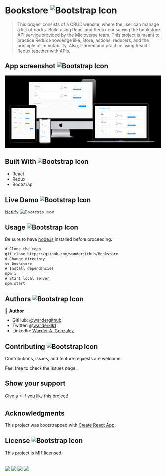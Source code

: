 
# Bookstore <img src="https://img.icons8.com/external-filled-outline-wichaiwi/344/external-description-e-commerce-website-filled-outline-wichaiwi.png" alt="Bootstrap Icon" style="width: 50px; height: 50px">

>  This project consists of a CRUD website, where the user can manage a list of books. Build using React and Redux consuming the bookstore API service provided by the Microverse team. This project is meant to practice Redux knowledge like; Store, actions, reducers, and the principle of immutability. Also, learned and practice using React-Redux together with APIs.


## App screenshot <img src="https://img.icons8.com/bubbles/344/screenshot.png" alt="Bootstrap Icon" style="width: 50px; height: 50px">

![App ScreenShot](./app-screenshot.png "App screenshot")

## Built With <img src="https://img.icons8.com/external-flaticons-lineal-color-flat-icons/344/external-build-agile-flaticons-lineal-color-flat-icons.png" alt="Bootstrap Icon" style="width: 50px; height: 50px">

- React 
- Redux
- Bootstrap
      

## Live Demo <img src="https://img.icons8.com/color/344/trial-version.png" alt="Bootstrap Icon" style="width: 50px; height: 50px">


[Netlify](https://dev--relaxed-liger-ac7a98.netlify.app)  <img src="https://img.icons8.com/external-tal-revivo-shadow-tal-revivo/344/external-netlify-a-cloud-computing-company-that-offers-hosting-and-serverless-backend-services-for-static-websites-logo-shadow-tal-revivo.png" alt="Bootstrap Icon" style="width: 25px; height: 25px">


## Usage  <img src="https://img.icons8.com/external-filled-outline-geotatah/344/external-engine-merger-and-acquisition-filled-outline-filled-outline-geotatah.png" alt="Bootstrap Icon" style="width: 50px; height: 50px">

Be sure to have [Node.js](https://nodejs.org/) installed before proceeding.

```shell
# Clone the repo
git clone https://github.com/wandergithub/Bookstore
# Change directory
cd Bookstore
# Install dependencies
npm i
# Start local server
npm start
```

## Authors  <img src="https://img.icons8.com/external-flaticons-flat-flat-icons/344/external-author-copyright-law-flaticons-flat-flat-icons.png" alt="Bootstrap Icon" style="width: 50px; height: 50px">

👤 **Author**


- GitHub: [@wandergithub](https://github.com/wandergithub)
- Twitter: [@wanderklk1](https://twitter.com/wanderklk1)
- LinkedIn: [Wander A. Gonzalez](https://www.linkedin.com/in/wander-a-gonzalez-53127b205/)

## Contributing  <img src="https://img.icons8.com/doodle/344/helping.png" alt="Bootstrap Icon" style="width: 50px; height: 50px">

Contributions, issues, and feature requests are welcome!

Feel free to check the [issues page](../../issues/).

## Show your support  

Give a ⭐️ if you like this project!

## Acknowledgments

This project was bootstrapped with [Create React App](https://github.com/facebook/create-react-app).

## License <img src="https://img.icons8.com/dusk/344/licence.png" alt="Bootstrap Icon" style="width: 50px; height: 50px">

This project is [MIT](./MIT.md) licensed.
<br>
<br>
<br>
![](https://img.shields.io/badge/Microverse-blueviolet)
![](https://img.shields.io/badge/-ReactJs-61DAFB?logo=react&logoColor=white&style=flat)
![](https://img.shields.io/badge/-Redux-764abc?logo=redux&logoColor=white&style=flat)
![](https://img.shields.io/badge/-JavaScript-yellow?logo=JavaScript&logoColor=white&style=flat)
